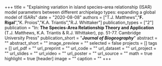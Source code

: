 +++
title = "Explaining variation in island species–area relationship (ISAR) model parameters between different archipelago types: expanding a global model of ISARs"
date = "2020-08-08"
authors = ["T.J. Matthews","**F. Rigal**","K. Proios","K.A. Triantis","R.J. Whittaker"]
publication_types = ["2"]
publication = "In: **The Species-Area Relationship Theory and Application** (T.J. Matthews, K.A. Triantis & R.J. Whittaker), pp. 51-77. Cambridge University Press"
publication_short = "**_Journal of Biogeography_**"
abstract = ""
abstract_short = ""
image_preview = ""
selected = false
projects = []
tags = []
url_pdf = ""
url_preprint = ""
url_code = ""
url_dataset = ""
url_project = ""
url_slides = ""
url_video = ""
url_poster = ""
url_source = ""
math = true
highlight = true
[header]
image = ""
caption = ""
+++
